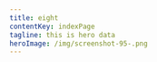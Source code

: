 ```yaml
---
title: eight
contentKey: indexPage
tagline: this is hero data
heroImage: /img/screenshot-95-.png
---
```

